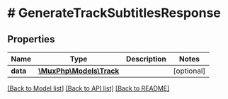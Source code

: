 # # GenerateTrackSubtitlesResponse

## Properties

Name | Type | Description | Notes
------------ | ------------- | ------------- | -------------
**data** | [**\MuxPhp\Models\Track**](Track.md) |  | [optional]

[[Back to Model list]](../../README.md#models) [[Back to API list]](../../README.md#endpoints) [[Back to README]](../../README.md)
